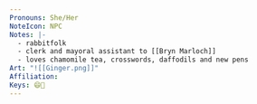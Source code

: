 ```yaml
---
Pronouns: She/Her
NoteIcon: NPC
Notes: |-
  - rabbitfolk
  - clerk and mayoral assistant to [[Bryn Marloch]]
  - loves chamomile tea, crosswords, daffodils and new pens
Art: "![[Ginger.png]]"
Affiliation: 
Keys: 😄🤝
---
```

